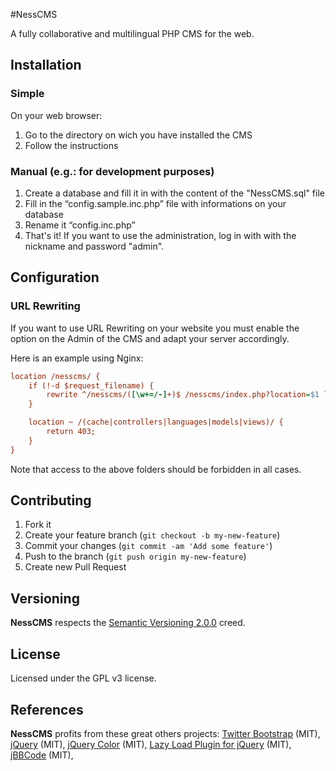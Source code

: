 #NessCMS

A fully collaborative and multilingual PHP CMS for the web.

## Installation

### Simple

On your web browser:

1. Go to the directory on wich you have installed the CMS
2. Follow the instructions

### Manual (e.g.: for development purposes)

1. Create a database and fill it in with the content of the "NessCMS.sql" file
2. Fill in the “config.sample.inc.php” file with informations on your database
3. Rename it “config.inc.php”
4. That's it! If you want to use the administration, log in with with the nickname and password "admin".

## Configuration

### URL Rewriting

If you want to use URL Rewriting on your website you must enable the option on the Admin of the CMS and adapt your server accordingly.

Here is an example using Nginx:
```ini
location /nesscms/ {
	if (!-d $request_filename) {
		rewrite ^/nesscms/([\w+=/-]+)$ /nesscms/index.php?location=$1 last; break;
	}

	location ~ /(cache|controllers|languages|models|views)/ {
		return 403;
	}
}
```
Note that access to the above folders should be forbidden in all cases.

## Contributing

1. Fork it
2. Create your feature branch (`git checkout -b my-new-feature`)
3. Commit your changes (`git commit -am 'Add some feature'`)
4. Push to the branch (`git push origin my-new-feature`)
5. Create new Pull Request

## Versioning

**NessCMS** respects the [Semantic Versioning 2.0.0](http://semver.org/spec/v2.0.0.html) creed.

## License

Licensed under the GPL v3 license.

## References

**NessCMS** profits from these great others projects: 
[Twitter Bootstrap](https://github.com/twbs/bootstrap) (MIT),
[jQuery](https://github.com/jquery/jquery) (MIT),
[jQuery Color](https://github.com/jquery/jquery-color) (MIT),
[Lazy Load Plugin for jQuery](https://github.com/tuupola/jquery_lazyload) (MIT),
[jBBCode](https://github.com/jbowens/jBBCode) (MIT),
